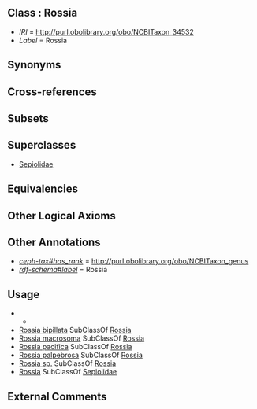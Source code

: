 
## Class : Rossia

 * *IRI* = http://purl.obolibrary.org/obo/NCBITaxon_34532
 * *Label* = Rossia

## Synonyms


## Cross-references


## Subsets


## Superclasses

 * [Sepiolidae](../../NCBITaxon/31/NCBITaxon_34531.md)

## Equivalencies


## Other Logical Axioms


## Other Annotations

 * *[ceph-tax#has_rank](../../ceph-tax#has/nk/ceph-tax#has_rank.md)* = http://purl.obolibrary.org/obo/NCBITaxon_genus
 * *[rdf-schema#label](../../el/rdf-schema#label.md)* = Rossia

## Usage

 * -
 * [Rossia bipillata](../../NCBITaxon/77/NCBITaxon_243077.md) SubClassOf [Rossia](../../NCBITaxon/32/NCBITaxon_34532.md)
 * [Rossia macrosoma](../../NCBITaxon/33/NCBITaxon_34533.md) SubClassOf [Rossia](../../NCBITaxon/32/NCBITaxon_34532.md)
 * [Rossia pacifica](../../NCBITaxon/07/NCBITaxon_70207.md) SubClassOf [Rossia](../../NCBITaxon/32/NCBITaxon_34532.md)
 * [Rossia palpebrosa](../../NCBITaxon/80/NCBITaxon_61680.md) SubClassOf [Rossia](../../NCBITaxon/32/NCBITaxon_34532.md)
 * [Rossia sp.](../../NCBITaxon/41/NCBITaxon_78441.md) SubClassOf [Rossia](../../NCBITaxon/32/NCBITaxon_34532.md)
 * [Rossia](../../NCBITaxon/32/NCBITaxon_34532.md) SubClassOf [Sepiolidae](../../NCBITaxon/31/NCBITaxon_34531.md)

## External Comments

